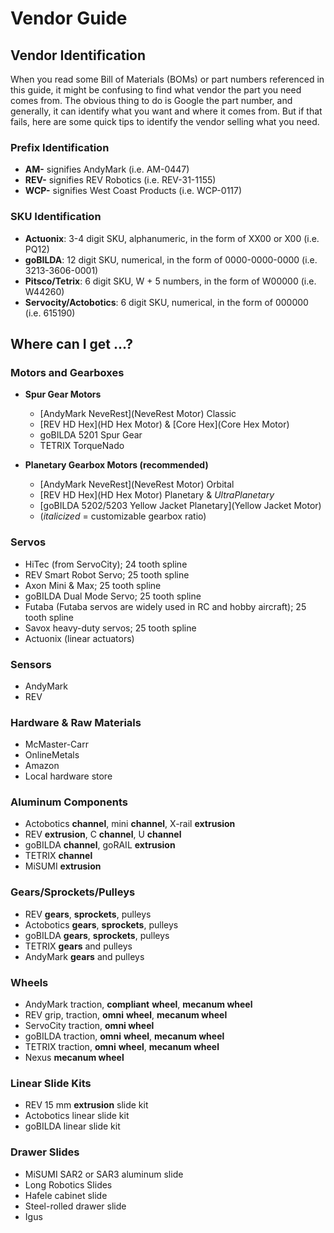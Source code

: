 # Vendor Guide

## Vendor Identification

When you read some Bill of Materials (BOMs) or part numbers referenced in this guide, it might be confusing to find what vendor the part you need comes from. The obvious thing to do is Google the part number, and generally, it can identify what you want and where it comes from. But if that fails, here are some quick tips to identify the vendor selling what you need.

### Prefix Identification

- **AM-** signifies AndyMark (i.e. AM-0447)
- **REV-** signifies REV Robotics (i.e. REV-31-1155)
- **WCP-** signifies West Coast Products (i.e. WCP-0117)

### SKU Identification

- **Actuonix**: 3-4 digit SKU, alphanumeric, in the form of XX00 or X00 (i.e. PQ12)
- **goBILDA**: 12 digit SKU, numerical, in the form of 0000-0000-0000 (i.e. 3213-3606-0001)
- **Pitsco/Tetrix**: 6 digit SKU, W + 5 numbers, in the form of W00000 (i.e. W44260)
- **Servocity/Actobotics**: 6 digit SKU, numerical, in the form of 000000 (i.e. 615190)

## Where can I get ...?

### Motors and Gearboxes

- **Spur Gear Motors**
  - [AndyMark NeveRest](NeveRest Motor) Classic
  - [REV HD Hex](HD Hex Motor) & [Core Hex](Core Hex Motor)
  - goBILDA 5201 Spur Gear
  - TETRIX TorqueNado

- **Planetary Gearbox Motors (recommended)**
  - [AndyMark NeveRest](NeveRest Motor) Orbital
  - [REV HD Hex](HD Hex Motor) Planetary & *UltraPlanetary*
  - [goBILDA 5202/5203 Yellow Jacket Planetary](Yellow Jacket Motor)
  - (*italicized* = customizable gearbox ratio)

### Servos

- HiTec (from ServoCity); 24 tooth spline
- REV Smart Robot Servo; 25 tooth spline
- Axon Mini & Max; 25 tooth spline
- goBILDA Dual Mode Servo; 25 tooth spline
- Futaba (Futaba servos are widely used in RC and hobby aircraft); 25 tooth spline
- Savox heavy-duty servos; 25 tooth spline
- Actuonix (linear actuators)

### Sensors

- AndyMark
- REV

### Hardware & Raw Materials

- McMaster-Carr
- OnlineMetals
- Amazon
- Local hardware store

### Aluminum Components

- Actobotics **channel**, mini **channel**, X-rail **extrusion**
- REV **extrusion**, C **channel**, U **channel**
- goBILDA **channel**, goRAIL **extrusion**
- TETRIX **channel**
- MiSUMI **extrusion**

### Gears/Sprockets/Pulleys

- REV **gears**, **sprockets**, pulleys
- Actobotics **gears**, **sprockets**, pulleys
- goBILDA **gears**, **sprockets**, pulleys
- TETRIX **gears** and pulleys
- AndyMark **gears** and pulleys

### Wheels

- AndyMark traction, **compliant** **wheel**, **mecanum wheel**
- REV grip, traction, **omni** **wheel**, **mecanum wheel**
- ServoCity traction, **omni wheel**
- goBILDA traction, **omni** **wheel**, **mecanum wheel**
- TETRIX traction, **omni** **wheel**, **mecanum wheel**
- Nexus **mecanum wheel**

### Linear Slide Kits

- REV 15 mm **extrusion** slide kit
- Actobotics linear slide kit
- goBILDA linear slide kit

### Drawer Slides

- MiSUMI SAR2 or SAR3 aluminum slide
- Long Robotics Slides
- Hafele cabinet slide
- Steel-rolled drawer slide
- Igus
